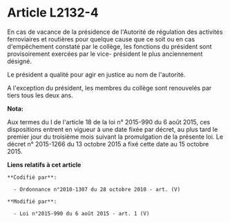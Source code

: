 # Article L2132-4

En cas de vacance de la présidence de l'Autorité de régulation des activités ferroviaires et routières pour quelque cause que
ce soit ou en cas d'empêchement constaté par le collège, les fonctions du président sont provisoirement exercées par le vice-
président le plus anciennement désigné. 

Le président a qualité pour agir en justice au nom de l'autorité.

A l'exception du président, les membres du collège sont renouvelés par tiers tous les deux ans.

**Nota:**

Aux termes du I de l'article 18 de la loi n° 2015-990 du 6 août 2015, ces dispositions entrent en vigueur à une date fixée
par décret, au plus tard le premier jour du troisième mois suivant la promulgation de la présente loi. Le décret n° 2015-1266
du 13 octobre 2015 a fixé cette date au 15 octobre 2015.

**Liens relatifs à cet article**

	**Codifié par**:

	  - Ordonnance n°2010-1307 du 28 octobre 2010 - art. (V)

	**Modifié par**:

	  - Loi n°2015-990 du 6 août 2015 - art. 1 (V)
